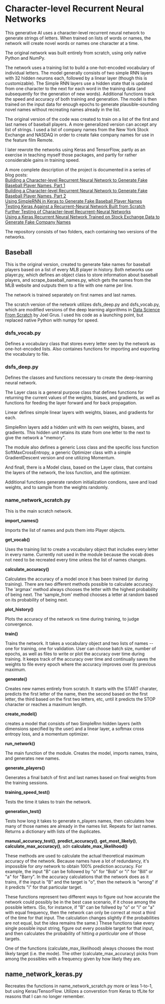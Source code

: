 # Character-level Recurrent Neural Networks

This generative AI uses a character-level recurrent neural network to generate strings of letters. When trained on lists of words or names, the network will create novel words or names one character at a time.

The original network was built entirely from scratch, using only native Python and NumPy.

The network uses a training list to build a one-hot-encoded vocabulary of individual letters. The model generally consists of two simple RNN layers with 32 hidden neurons each, followed by a linear layer (though this is customizable). The Simple RNN layers use a hidden state that is updated from one character to the next for each word in the training data (and subsequently for the generation of new words). Additional functions track the speed and accuracy of both training and generation. The model is then trained on the input data for enough epochs to generate plausible-sounding novel names without recreating names already in the list.

The original version of the code was created to train on a list of the first and last names of baseball players. A more generalized version can accept any list of strings. I used a list of company names from the New York Stock Exchange and NASDAQ in order to create fake company names for use in the feature film Remote.

I later rewrote the networks using Keras and TensorFlow, partly as an exercise in teaching myself those packages, and partly for rather considerable gains in training speed.

A more complete description of the project is documented in a series of blog posts:<br>
[Building a Character-level Recurrent Neural Network to Generate Fake Baseball Player Names, Part 1](https://medium.com/@datasciencefilmmaker/whos-on-first-1-394dda0db523)<br>
[Building a Character-level Recurrent Neural Network to Generate Fake Baseball Player Names, Part 2](https://medium.com/@datasciencefilmmaker/whos-on-first-2-8a857f887124)<br>
[Using SimpleRNN in Keras to Generate Fake Baseball Player Names](https://medium.com/@datasciencefilmmaker/whos-on-first-3-569da9d2b4f3)<br>
[Testing Keras Against a Recurrent-Neural Network Built from Scratch](https://medium.com/@datasciencefilmmaker/whos-on-first-4-2d6417be8db0)<br>
[Further Testing of Character-level Recurrent-Neural Networks](https://medium.com/@datasciencefilmmaker/whos-on-first-5-6-further-testing-of-character-level-recurrent-neural-networks-304784dff445)<br>
[Using a Keras Recurrent Neural Network Trained on Stock Exchange Data to Generate Fake Company Names](https://medium.com/@datasciencefilmmaker/whos-on-first-6-acb64a0d8a44)<br>

The repository consists of two folders, each containing two versions of the networks.

## Baseball

This is the original version, created to generate fake names for baseball players based on a list
of every MLB player in history. Both networks use player.py, which defines an object class to store information about baseball players, and scrape_baseball_names.py, which gets the names from the MLB website and outputs them to a file with one name per line.

The network is trained separately on first names and last names.

The scratch version of the network utilizes dsfs_deep.py and dsfs_vocab.py, which are modified versions of the deep learning algorithms in [Data Science From Scratch](https://www.amazon.com/Data-Science-Scratch-Principles-Python/dp/1492041130/ref=sr_1_1?dib=eyJ2IjoiMSJ9.8bSg9CnzT6ILYn7fN65f9GXxN6LDuQMHjkfZpjA27wP5vzgnYENSVsds_W1E3VyBuTGBf8LwA0TfkU2-RizNv8SdirGX1xO0D1COqOlqq0BsAwroRUiHs3FeMB1VjxL7RjuZLO3DTZyp0rNSLLzpdifu6jBep8zuPRAVZGRkLidNjALKzJTU-p3rQyidnAlZ_ro3tFv8WhV8zFIRnxVJe5So7M0uHeWI2Q_8jhJsnzo.lmQ9ZgsysOJUbv4KU3sIDe1jyp7wKXbci0XFaiAmugM&dib_tag=se&hvadid=694174772857&hvdev=c&hvexpln=67&hvlocphy=9028322&hvnetw=g&hvocijid=4535312885576838464--&hvqmt=e&hvrand=4535312885576838464&hvtargid=kwd-299673867783&hydadcr=16405_13457201&keywords=data+science+from+scratch&mcid=13cabc72f4ab36cfbc6431b4b647ef70&qid=1755877709&sr=8-1) by Joel Grus. I used his code as a launching point, but replaced native Python with numpy for speed.

### dsfs_vocab.py

Defines a vocabulary class that stores every letter seen by the network as one-hot-encoded lists. Also containes functions for importing and exporting the vocabulary to file.

### dsfs_deep.py

Defines the classes and functions necessary to create the deep-learning neural network. 

The Layer class is a general purpose class that defines functions for returning the current values of the weights, biases, and gradients, as well as functions for feeding the layer forward and for back propagation.

Linear defines simple linear layers with weights, biases, and gradients for each.

SimpleRnn layers add a hidden unit with its own weights, biases, and gradients. This hidden unit retains its state from one letter to the next to give the network a "memory".

The module also defines a generic Loss class and the specific loss function SoftMaxCrossEntropy, a generic Optimizer class with a simple GradientDescent version and one utilizing Momentum.

And finall, there is a Model class, based on the Layer class, that contains the layers of the network, the loss function, and the optimizer.

Additional functions generate random initialization condions, save and load weights, and to sample from the weights randomly.

### name_network_scratch.py

This is the main scratch network.

**import_names()**

Imports the list of names and puts them into Player objects.

**get_vocab()**

Uses the training list to create a vocabulary object that includes every letter in every name. Currently not used in the module because the vocab does not need to be recreated every time unless the list of names changes.

**calculate_accuracy()**

Calculates the accuracy of a model once it has been trained (or during training). There are two different methods possible to calculate accuracy. The 'argmax' method always chooses the letter with the highest probability of being next. The 'sample_from' method chooses a letter at random based on its probability of being next.

**plot_history()**

Plots the accuracy of the network vs time during training, to judge convergence.

**train()**

Trains the network. It takes a vocabulary object and two lists of names -- one for training, one for validation. User can choose batch size, number of epochs, as well as files to write or plot the accuracy over time during training. It keeps track of the accuracy over time and continually saves the weights to file every epoch where the accuracy improves over its previous maximum.

**generate()**

Creates new names entirely from scratch. It starts with the START charater, predicts the first letter of the name, then the second based on the first letter, the third based on the first two letters, etc, until it predicts the STOP character or reaches a maximum length.

**create_model()**

creates a model that consists of two SimpleRnn hidden layers (with dimensions specified by the user) and a linear layer, a softmax cross entropy loss, and a momentum optimizer.

**run_network()**

The main function of the module. Creates the model, imports names, trains, and generates new names.

**generate_players()**

Generates a final batch of first and last names based on final weights from the training sessions.

**training_speed_test()**

Tests the time it takes to train the network.

**generation_test()**

Tests how long it takes to generate n_players names, then calculates how many of those names are already in the names list. Repeats for last names. Returns a dictionary with lists of the duplicates.

**manual_accuracy_test()**, **predict_accuracy()**, **get_most_likely()**, **calculate_max_accuracy()**, adn **calculate_max_likelihood()**

These methods are used to calculate the actual theoretical maximum accuracy of the network. Because names have a lot of redundancy, it's impossible for _any_ network to obtain 100% prediction accuracy. For example, the input "B" can be followed by "o" for "Bob" or "i" for "Bill" or "a" for "Barry". In the accuracy calculations that the network does as it trains, if the input is "B" and the target is "o", then the network is "wrong" if it predicts "i" for that particular target.

These functions represent two different ways to figure out how accurate the network could possibly be in the best case scenario, if it chose among the possible letters. (So, for instance, if "B" can be follwed by "o" or "i" or "a" with equal frequency, then the network can only be correct at most a third of the time for that input. The calculation changes slightly if the probabilities are not equal, but the idea remains the same.) These functions take every single possible input string, figure out every possible target for that input, and then calculates the probability of hitting *a particular* one of those targets.

One of the functions (calculate_max_likelihood) always chooses the most likely target (i.e. the mode). The other (calculate_max_accuracy) picks from among the possibles with a frequency given by how likely they are.

## name_network_keras.py

Recreates the functions in name_network_scratch.py more or less 1-to-1, but using Keras/TensorFlow. Utilizes a converstion from Keras to tfLite for reasons that I can no longer remember.